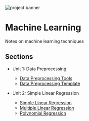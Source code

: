 ![project banner](https://project-banner.phamn23.repl.co/?title=Machine%20Learning&description=Notes%20on%20machine%20learning%20techniques&stack=python)

# Machine Learning
Notes on machine learning techniques

## Sections
* Unit 1: Data Preprocessing
    * [Data Preprocessing Tools](/unit_1/data_preprocessing_tools.ipynb)
    * [Data Preprocessing Template](/unit_1/data_preprocessing_template.ipynb)

* Unit 2: Simple Linear Regression
    * [Simple Linear Regression](/unit_2/simple_linear_regression.ipynb)
    * [Multiple Linear Regression](/unit_2/multiple_linear_regression.ipynb)
    * [Polynomial Regression](/unit_2/polynomial_regression.ipynb)